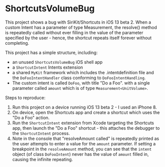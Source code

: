 # ShortcutsVolumeBug

This project shows a bug with SiriKit/Shortcuts in iOS 13 beta 2. When a custom Intent has a parameter of type Measurement<UnitVolume>, the resolve() method is repeatedly called without ever filling in the value of the parameter specified by the user - hence, the shortcut repeats itself forever without completing.

This project has a simple structure, including:

* an unused `ShortcutsVolumeBug` iOS shell app
* a `ShortcutIntent` Intents extension
* a shared `MyKit` framework which includes the .intentdefinition file and the `DoFooIntentHandler` class conforming to `DoFooIntentHandling`.
* The custom intent is called `DoFoo`, with title "Do a Foo". with a single parameter called `amount` which is of type `Measurement<UnitVolume>`.

Steps to reproduce:

1. Run this project on a device running iOS 13 beta 2 - I used an iPhone 8.
2. On device, open the Shortcuts app and create a shortcut which uses the "Do a Foo" action.
3. Run the `ShortcutIntent` extension from Xcode targeting the Shortcuts app, then launch the "Do a Foo" shortcut - this attaches the debugger to the `ShortcutIntent` process.
4. Note in the console that "resolveAmount called" is repeatedly printed as the user attempts to enter a value for the `amount` parameter. If setting a breakpoint in the `resolveAmount` method, you can see that the `intent` object (of class `DoFooIntent`) never has the value of `amount` filled in, causing the infinite repeating.

